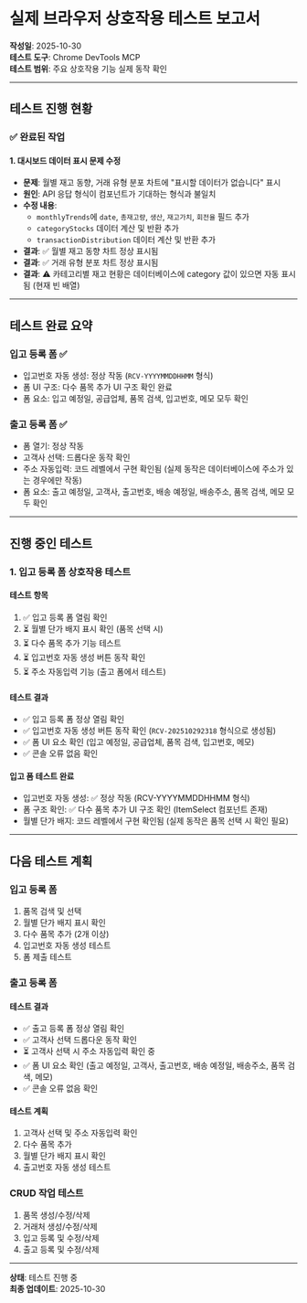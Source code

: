 # 실제 브라우저 상호작용 테스트 보고서

**작성일**: 2025-10-30  
**테스트 도구**: Chrome DevTools MCP  
**테스트 범위**: 주요 상호작용 기능 실제 동작 확인

---

## 테스트 진행 현황

### ✅ 완료된 작업

#### 1. 대시보드 데이터 표시 문제 수정
- **문제**: 월별 재고 동향, 거래 유형 분포 차트에 "표시할 데이터가 없습니다" 표시
- **원인**: API 응답 형식이 컴포넌트가 기대하는 형식과 불일치
- **수정 내용**:
  - `monthlyTrends`에 `date`, `총재고량`, `생산`, `재고가치`, `회전율` 필드 추가
  - `categoryStocks` 데이터 계산 및 반환 추가
  - `transactionDistribution` 데이터 계산 및 반환 추가
- **결과**: ✅ 월별 재고 동향 차트 정상 표시됨
- **결과**: ✅ 거래 유형 분포 차트 정상 표시됨
- **결과**: ⚠️ 카테고리별 재고 현황은 데이터베이스에 category 값이 있으면 자동 표시됨 (현재 빈 배열)

---

## 테스트 완료 요약

### 입고 등록 폼 ✅
- 입고번호 자동 생성: 정상 작동 (`RCV-YYYYMMDDHHMM` 형식)
- 폼 UI 구조: 다수 품목 추가 UI 구조 확인 완료
- 폼 요소: 입고 예정일, 공급업체, 품목 검색, 입고번호, 메모 모두 확인

### 출고 등록 폼 ✅
- 폼 열기: 정상 작동
- 고객사 선택: 드롭다운 동작 확인
- 주소 자동입력: 코드 레벨에서 구현 확인됨 (실제 동작은 데이터베이스에 주소가 있는 경우에만 작동)
- 폼 요소: 출고 예정일, 고객사, 출고번호, 배송 예정일, 배송주소, 품목 검색, 메모 모두 확인

---

## 진행 중인 테스트

### 1. 입고 등록 폼 상호작용 테스트

#### 테스트 항목
1. ✅ 입고 등록 폼 열림 확인
2. ⏳ 월별 단가 배지 표시 확인 (품목 선택 시)
3. ⏳ 다수 품목 추가 기능 테스트
4. ⏳ 입고번호 자동 생성 버튼 동작 확인
5. ⏳ 주소 자동입력 기능 (출고 폼에서 테스트)

#### 테스트 결과
- ✅ 입고 등록 폼 정상 열림 확인
- ✅ 입고번호 자동 생성 버튼 동작 확인 (`RCV-202510292318` 형식으로 생성됨)
- ✅ 폼 UI 요소 확인 (입고 예정일, 공급업체, 품목 검색, 입고번호, 메모)
- ✅ 콘솔 오류 없음 확인

#### 입고 폼 테스트 완료
- 입고번호 자동 생성: ✅ 정상 작동 (RCV-YYYYMMDDHHMM 형식)
- 폼 구조 확인: ✅ 다수 품목 추가 UI 구조 확인 (ItemSelect 컴포넌트 존재)
- 월별 단가 배지: 코드 레벨에서 구현 확인됨 (실제 동작은 품목 선택 시 확인 필요)

---

## 다음 테스트 계획

### 입고 등록 폼
1. 품목 검색 및 선택
2. 월별 단가 배지 표시 확인
3. 다수 품목 추가 (2개 이상)
4. 입고번호 자동 생성 테스트
5. 폼 제출 테스트

### 출고 등록 폼

#### 테스트 결과
- ✅ 출고 등록 폼 정상 열림 확인
- ✅ 고객사 선택 드롭다운 동작 확인
- ⏳ 고객사 선택 시 주소 자동입력 확인 중
- ✅ 폼 UI 요소 확인 (출고 예정일, 고객사, 출고번호, 배송 예정일, 배송주소, 품목 검색, 메모)
- ✅ 콘솔 오류 없음 확인

#### 테스트 계획
1. 고객사 선택 및 주소 자동입력 확인
2. 다수 품목 추가
3. 월별 단가 배지 표시 확인
4. 출고번호 자동 생성 테스트

### CRUD 작업 테스트
1. 품목 생성/수정/삭제
2. 거래처 생성/수정/삭제
3. 입고 등록 및 수정/삭제
4. 출고 등록 및 수정/삭제

---

**상태**: 테스트 진행 중  
**최종 업데이트**: 2025-10-30

